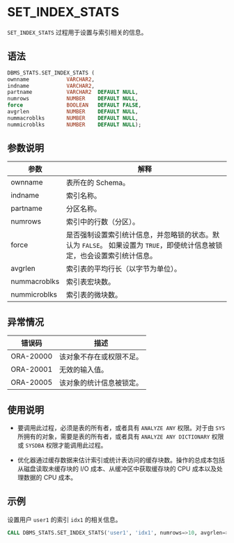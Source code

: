 SET_INDEX_STATS 
====================================

`SET_INDEX_STATS` 过程用于设置与索引相关的信息。

语法 
-----------------------

```sql
DBMS_STATS.SET_INDEX_STATS (
ownname            VARCHAR2,
indname            VARCHAR2,
partname           VARCHAR2  DEFAULT NULL,
numrows            NUMBER    DEFAULT NULL,
force              BOOLEAN   DEFAULT FALSE,
avgrlen            NUMBER    DEFAULT NULL,
nummacroblks       NUMBER    DEFAULT NULL,
nummicroblks       NUMBER    DEFAULT NULL);
```



参数说明 
-------------------------



|      参数      |                                          解释                                          |
|--------------|--------------------------------------------------------------------------------------|
| ownname      | 表所在的 Schema。                                                                         |
| indname      | 索引名称。                                                                                |
| partname     | 分区名称。                                                                                |
| numrows      | 索引中的行数（分区）。                                                                          |
| force        | 是否强制设置索引统计信息，并忽略锁的状态。默认为 `FALSE`。 如果设置为 `TRUE`，即使统计信息被锁定，也会设置索引统计信息。 |
| avgrlen      | 索引表的平均行长（以字节为单位）。                                                                    |
| nummacroblks | 索引表宏块数。                                                                              |
| nummicroblks | 索引表的微块数。                                                                             |



异常情况 
-------------------------



|    错误码    |      描述      |
|-----------|--------------|
| ORA-20000 | 该对象不存在或权限不足。 |
| ORA-20001 | 无效的输入值。      |
| ORA-20005 | 该对象的统计信息被锁定。 |



使用说明 
-------------------------

* 要调用此过程，必须是表的所有者，或者具有 `ANALYZE ANY` 权限。对于由 `SYS` 所拥有的对象，需要是表的所有者，或者具有 `ANALYZE ANY DICTIONARY` 权限或 `SYSDBA` 权限才能调用此过程。

  

* 优化器通过缓存数据来估计索引或统计表访问的缓存块数。操作的总成本包括从磁盘读取未缓存块的 I/O 成本、从缓冲区中获取缓存块的 CPU 成本以及处理数据的 CPU 成本。

  




示例 
-----------------------

设置用户 `user1` 的索引 `idx1` 的相关信息。

```sql
CALL DBMS_STATS.SET_INDEX_STATS('user1', 'idx1', numrows=>10, avgrlen=>10);
```


